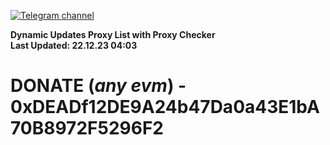 [![Telegram channel](https://img.shields.io/endpoint?url=https://runkit.io/damiankrawczyk/telegram-badge/branches/master?url=https://t.me/n4z4v0d)](https://t.me/n4z4v0d) 

**Dynamic Updates Proxy List with Proxy Checker**  
**Last Updated: 22.12.23 04:03**

# DONATE (_any evm_) - 0xDEADf12DE9A24b47Da0a43E1bA70B8972F5296F2
